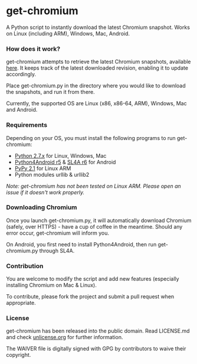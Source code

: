 get-chromium
============

A Python script to instantly download the latest Chromium snapshot. Works on Linux (including ARM), Windows, Mac, Android.

###  How does it work?

get-chromium attempts to retrieve the latest Chromium snapshots, available [here](https://commondatastorage.googleapis.com/chromium-browser-snapshots/index.html "Chromium Snapshots"). It keeps track of the latest downloaded revision, enabling it to update accordingly.

Place get-chromium.py in the directory where you would like to download the snapshots, and run it from there.

Currently, the supported OS are Linux (x86, x86-64, ARM), Windows, Mac and Android.

### Requirements

Depending on your OS, you must install the following programs to run get-chromium:

* [Python 2.7.x](http://www.python.org/getit/ "Download Python") for Linux, Windows, Mac
* [Python4Android r5](https://code.google.com/p/python-for-android/downloads/detail?name=PythonForAndroid_r5.apk "Python4Android r5") & [SL4A r6](https://code.google.com/p/android-scripting/downloads/detail?name=sl4a_r6.apk "Scripting Layer 4 Android r6") for Android
* [PyPy 2.1](http://pypy.org/download.html "Download PyPy") for Linux ARM
* Python modules urllib & urllib2

_Note: get-chromium has not been tested on Linux ARM. Please open an issue if it doesn't work properly._

### Downloading Chromium

Once you launch get-chromium.py, it will automatically download Chromium (safely, over HTTPS) - have a cup of coffee in the meantime. Should any error occur, get-chromium will inform you.

On Android, you first need to install Python4Android, then run get-chromium.py through SL4A.

### Contribution

You are welcome to modify the script and add new features (especially installing Chromium on Mac & Linux).

To contribute, please fork the project and submit a pull request when appropriate. 

### License

get-chromium has been released into the public domain. Read LICENSE.md and check [unlicense.org](https://unlicense.org/) for further information.

The WAIVER file is digitally signed with GPG by contributors to waive their copyright.
